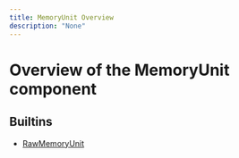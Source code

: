 ```yaml
---
title: MemoryUnit Overview
description: "None"
---
```

# Overview of the MemoryUnit component
## Builtins
* [RawMemoryUnit](/docs/components/memoryunit/rawmemoryunit/)